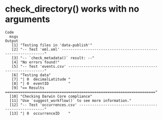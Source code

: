 # check_directory() works with no arguments

    Code
      msgs
    Output
       [1] "Testing files in 'data-publish'"                                                 
       [2] "-- Test 'eml.xml' --------------------------------------------------------------"
       [3] "-- `check_metadata()` result: --"                                                
       [4] "No errors found!"                                                                
       [5] "-- Test 'events.csv' -----------------------------------------------------------"
       [6] "Testing data"                                                                    
       [7] "| 0  decimalLatitude "                                                           
       [8] "| 0  eventID         "                                                           
       [9] "== Results ====================================================================="
      [10] "Checking Darwin Core compliance"                                                 
      [11] "Use `suggest_workflow()` to see more information."                               
      [12] "-- Test 'occurrences.csv' ------------------------------------------------------"
      [13] "| 0  occurrenceID    "                                                           


